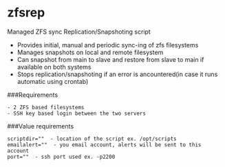zfsrep
======

Managed ZFS sync Replication/Snapshoting script

  - Provides initial, manual and periodic sync-ing of zfs filesystems
  - Manages snapshots on local and remote filesystem
  - Can snapshot from main to slave and restore from slave to main if available on both systems
  - Stops replication/snapshoting if an error is ancountered(in case it runs automatic using crontab) 


###Requirements

	- 2 ZFS based filesystems
	- SSH key based login between the two servers

###Value requirements

	scriptdir=""  - location of the script ex. /opt/scripts
	emailalert=""  - you email account, alerts will be sent to this account
	port=""  - ssh port used ex. -p2200
